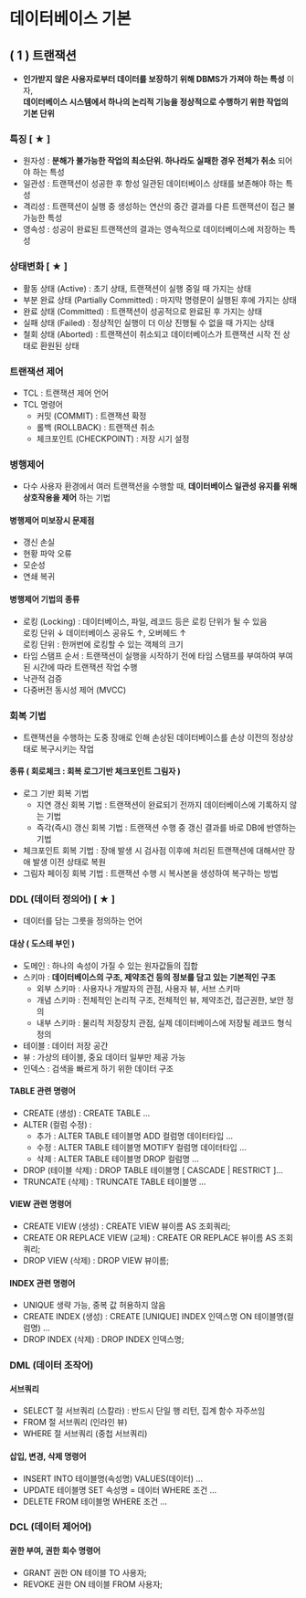 # 데이터베이스 기본

## ( 1 ) 트랜잭션
- __인가받지 않은 사용자로부터 데이터를 보장하기 위해 DBMS가 가져야 하는 특성__ 이자,    
  __데이터베이스 시스템에서 하나의 논리적 기능을 정상적으로 수행하기 위한 작업의 기본 단위__ 
  
### 특징 [ ★ ]
- 원자성 : __분해가 불가능한 작업의 최소단위. 하나라도 실패한 경우 전체가 취소__ 되어야 하는 특성
- 일관성 : 트랜잭션이 성공한 후 항성 일관된 데이터베이스 상태를 보존해야 하는 특성
- 격리성 : 트랜잭션이 실행 중 생성하는 연산의 중간 결과를 다른 트랜잭션이 접근 불가능한 특성
- 영속성 : 성공이 완료된 트랜잭션의 결과는 영속적으로 데이터베이스에 저장하는 특성

### 상태변화 [ ★ ]
- 활동 상태 (Active) : 초기 상태, 트랜잭션이 실행 중일 때 가지는 상태
- 부분 완료 상태 (Partially Committed) : 마지막 명령문이 실행된 후에 가지는 상태
- 완료 상태 (Committed) : 트랜잭션이 성공적으로 완료된 후 가지는 상태
- 실패 상태 (Failed) : 정상적인 실행이 더 이상 진행될 수 없을 때 가지는 상태
- 철회 상태 (Aborted) : 트랜잭션이 취소되고 데이터베이스가 트랜잭션 시작 전 상태로 환원된 상태

### 트랜잭션 제어
- TCL : 트랜잭션 제어 언어
- TCL 명령어
  - 커밋 (COMMIT) : 트랜잭션 확정
  - 롤백 (ROLLBACK) : 트랜잭션 취소
  - 체크포인트 (CHECKPOINT) : 저장 시기 설정

### 병행제어
- 다수 사용자 환경에서 여러 트랜잭션을 수행할 때, __데이터베이스 일관성 유지를 위해 상호작용을 제어__ 하는 기법

#### 병행제어 미보장시 문제점
- 갱신 손실
- 현황 파악 오류
- 모순성
- 연쇄 복귀

#### 병행제어 기법의 종류
- 로킹 (Locking) : 데이터베이스, 파일, 레코드 등은 로킹 단위가 될 수 있음   
                   로킹 단위 ↓ 데이터베이스 공유도 ↑, 오버헤드 ↑   
                   로킹 단위 : 한꺼번에 로킹할 수 있는 객체의 크기
- 타임 스탬프 순서 : 트랜잭션이 실행을 시작하기 전에 타임 스탬프를 부여하여 부여된 시간에 따라 트랜잭션 작업 수행
- 낙관적 검증
- 다중버전 동시성 제어 (MVCC)

### 회복 기법
- 트랜잭션을 수행하는 도중 장애로 인해 손상된 데이터베이스를 손상 이전의 정상상태로 복구시키는 작업

#### 종류 ( 회로체크 : 회복 로그기반 체크포인트 그림자 )
- 로그 기반 회복 기법 
  - 지연 갱신 회복 기법 : 트랜잭션이 완료되기 전까지 데이터베이스에 기록하지 않는 기법
  - 즉각(즉시) 갱신 회복 기법 : 트랜잭션 수행 중 갱신 결과를 바로 DB에 반영하는 기법
- 체크포인트 회복 기법 : 장애 발생 시 검사점 이후에 처리된 트랜잭션에 대해서만 장애 발생 이전 상태로 복원
- 그림자 페이징 회복 기법 : 트랜잭션 수행 시 복사본을 생성하여 복구하는 방법

### DDL (데이터 정의어) [ ★ ]
- 데이터를 담는 그릇을 정의하는 언어

#### 대상 ( 도스테 부인 )
- 도메인 : 하나의 속성이 가질 수 있는 원자값들의 집합
- 스키마 : __데이터베이스의 구조, 제약조건 등의 정보를 담고 있는 기본적인 구조__ 
  - 외부 스키마 : 사용자나 개발자의 관점, 사용자 뷰, 서브 스키마
  - 개념 스키마 : 전체적인 논리적 구조, 전체적인 뷰, 제약조건, 접근권한, 보안 정의
  - 내부 스키마 : 물리적 저장장치 관점, 실제 데이터베이스에 저장될 레코드 형식 정의
- 테이블 : 데이터 저장 공간
- 뷰 : 가상의 테이블, 중요 데이터 일부만 제공 가능
- 인덱스 : 검색을 빠르게 하기 위한 데이터 구조

#### TABLE 관련 명령어
- CREATE (생성) : CREATE TABLE ...
- ALTER (컬럼 수정) :
  - 추가 : ALTER TABLE 테이블명 ADD 컬럼명 데이터타입 ...
  - 수정 : ALTER TABLE 테이블명 MOTIFY 컬럼명 데이터타입 ...
  - 삭제 : ALTER TABLE 테이블명 DROP 컬럼명 ...
- DROP (테이블 삭제) : DROP TABLE 테이블명 [ CASCADE | RESTRICT ]...
- TRUNCATE (삭제) : TRUNCATE TABLE 테이블명 ...

#### VIEW 관련 명령어
- CREATE VIEW (생성) : CREATE VIEW 뷰이름 AS 조회쿼리;
- CREATE OR REPLACE VIEW (교체) : CREATE OR REPLACE 뷰이름 AS 조회쿼리;
- DROP VIEW (삭제) : DROP VIEW 뷰이름;

#### INDEX 관련 명령어
- UNIQUE 생략 가능, 중복 값 허용하지 않음
- CREATE INDEX (생성) : CREATE [UNIQUE] INDEX 인덱스명 ON 테이블명(컬럼명) ...
- DROP INDEX (삭제) : DROP INDEX 인덱스명;

### DML (데이터 조작어)
#### 서브쿼리
- SELECT 절 서브쿼리 (스칼라) : 반드시 단일 행 리턴, 집계 함수 자주쓰임
- FROM 절 서브쿼리 (인라인 뷰)
- WHERE 절 서브쿼리 (중첩 서브쿼리)

#### 삽입, 변경, 삭제 명령어
- INSERT INTO 테이블명(속성명) VALUES(데이터) ...
- UPDATE 테이블명 SET 속성명 = 데이터 WHERE 조건 ...
- DELETE FROM 테이블명 WHERE 조건 ...

### DCL (데이터 제어어)
#### 권한 부여, 권한 회수 명령어
- GRANT 권한 ON 테이블 TO 사용자;
- REVOKE 권한 ON 테이블 FROM 사용자;
















